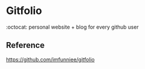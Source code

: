 # Gitfolio
:octocat: personal website + blog for every github user

## Reference
https://github.com/imfunniee/gitfolio
